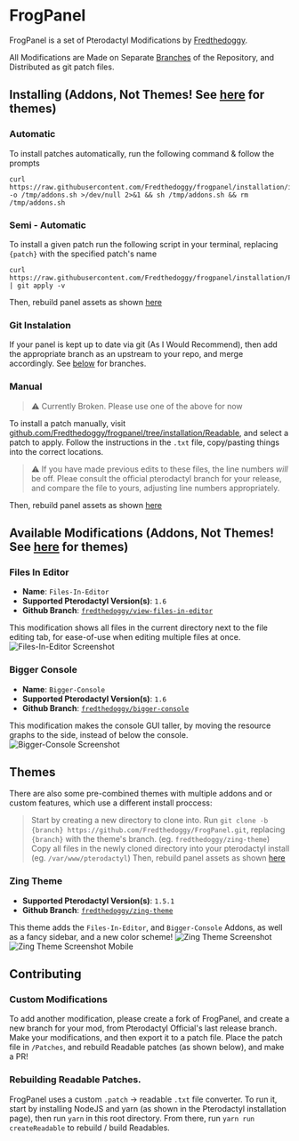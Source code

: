 # FrogPanel
FrogPanel is a set of Pterodactyl Modifications by [Fredthedoggy](https://github.com/Fredthedoggy).

All Modifications are Made on Separate [Branches](https://github.com/Fredthedoggy/frogpanel/branches) of the Repository, and Distributed as git patch files.

## Installing (Addons, Not Themes! See [here](#themes) for themes)

### Automatic
To install patches automatically, run the following command & follow the prompts
```shell
curl https://raw.githubusercontent.com/Fredthedoggy/frogpanel/installation/install.sh -o /tmp/addons.sh >/dev/null 2>&1 && sh /tmp/addons.sh && rm /tmp/addons.sh
```

### Semi - Automatic
To install a given patch run the following script in your terminal, replacing `{patch}` with the specified patch's name
```shell
curl https://raw.githubusercontent.com/Fredthedoggy/frogpanel/installation/Patches/{patch}.patch | git apply -v
```
Then, rebuild panel assets as shown [here](https://pterodactyl.io/community/customization/panel.html)

### Git Instalation
If your panel is kept up to date via git (As I Would Recommend), then add the appropriate branch as an upstream to your repo, and merge accordingly.
See [below](#available-modifications) for branches.

### Manual

> :warning: Currently Broken. Please use one of the above for now

To install a patch manually, visit [github.com/Fredthedoggy/frogpanel/tree/installation/Readable](https://github.com/Fredthedoggy/frogpanel/tree/installation/Readable), and select a patch to apply.
Follow the instructions in the `.txt` file, copy/pasting things into the correct locations.

> :warning: If you have made previous edits to these files, the line numbers *will* be off. Pleae consult the official pterodactyl branch for your release, and compare the file to yours, adjusting line numbers appropriately.

Then, rebuild panel assets as shown [here](https://pterodactyl.io/community/customization/panel.html)

## Available Modifications (Addons, Not Themes! See [here](#themes) for themes)

### Files In Editor
 - **Name**: `Files-In-Editor`
 - **Supported Pterodactyl Version(s)**: `1.6`
 - **Github Branch**: [`fredthedoggy/view-files-in-editor`](https://github.com/Fredthedoggy/frogpanel/tree/fredthedoggy/view-files-in-editor)

This modification shows all files in the current directory next to the file editing tab, for ease-of-use when editing multiple files at once.
![Files-In-Editor Screenshot](https://fredthedoggy.nothing-to-see-he.re/58NjuSMIW.png "Files-In-Editor")

### Bigger Console
- **Name**: `Bigger-Console`
- **Supported Pterodactyl Version(s)**: `1.6`
- **Github Branch**: [`fredthedoggy/bigger-console`](https://github.com/Fredthedoggy/frogpanel/tree/fredthedoggy/bigger-console)

This modification makes the console GUI taller, by moving the resource graphs to the side, instead of below the console.
![Bigger-Console Screenshot](https://fredthedoggy.nothing-to-see-he.re/593ltu4R8.png "Bigger-Console")

## Themes
There are also some pre-combined themes with multiple addons and or custom features, which use a different install proccess:
> Start by creating a new directory to clone into.
> Run `git clone -b {branch} https://github.com/Fredthedoggy/FrogPanel.git`, replacing `{branch}` with the theme's branch. (eg. `fredthedoggy/zing-theme`)
> Copy all files in the newly cloned directory into your pterodactyl install (eg. `/var/www/pterodactyl`)
> Then, rebuild panel assets as shown [here](https://pterodactyl.io/community/customization/panel.html)

### Zing Theme
- **Supported Pterodactyl Version(s)**: `1.5.1`
- **Github Branch**: [`fredthedoggy/zing-theme`](https://github.com/Fredthedoggy/frogpanel/tree/fredthedoggy/zing-theme)

This theme adds the `Files-In-Editor`, and `Bigger-Console` Addons, as well as a fancy sidebar, and a new color scheme!
![Zing Theme Screenshot](https://fredthedoggy.nothing-to-see-he.re/59jXfKib4.png "Zing Theme")
![Zing Theme Screenshot Mobile](https://fredthedoggy.nothing-to-see-he.re/59jXnJEpQ.gif "Zing Theme Mobile")

## Contributing

### Custom Modifications
To add another modification, please create a fork of FrogPanel, and create a new branch for your mod, from Pterodactyl Official's last release branch.
Make your modifications, and then export it to a patch file. Place the patch file in `/Patches`, and rebuild Readable patches (as shown below), and make a PR!

### Rebuilding Readable Patches.
FrogPanel uses a custom `.patch` -> readable `.txt` file converter. To run it, start by installing NodeJS and yarn (as shown in the Pterodactyl installation page), then run `yarn` in this  root directory. From there, run `yarn run createReadable` to rebuild / build Readables.
